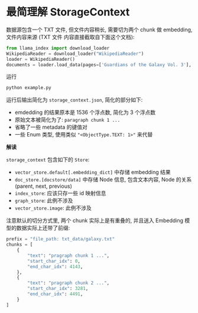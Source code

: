 # 最简理解 StorageContext

数据源包含一个 TXT 文件, 但文件内容稍长, 需要切为两个 chunk 做 embedding, 文件内容来源 (TXT 文件 内容直接截取自下面这个文档):

```python
from llama_index import download_loader
WikipediaReader = download_loader("WikipediaReader")
loader = WikipediaReader()
documents = loader.load_data(pages=['Guardians of the Galaxy Vol. 3'], auto_suggest=False)
```

运行

```bash
python example.py
```

运行后输出简化为 `storage_context.json`, 简化的部分如下:

- emdedding 的结果原本是 1536 个浮点数, 简化为 3 个浮点数
- 原始文本被简化为了: `paragraph chunk 1 ...`
- 省略了一些 metadata 的键值对
- 一些 Enum 类型, 使用类似 `"<ObjectType.TEXT: 1>"` 来代替


**解读**

`storage_context` 包含如下的 `Store`:

- `vector_store.default[.embedding_dict]` 中存储 embedding 结果
- `doc_store.[docstore/data]` 中存储 Node 信息, 包含文本内容, Node 的关系 (parent, next, previous)
- `index_store`: 应该只存一些 id 映射信息
- `graph_store`: 此例不涉及
- `vector_store.image`: 此例不涉及

注意默认的切分方式里, 两个 chunk 实际上是有重叠的, 并且送入 Embedding 模型的数据实际上还带了前缀:

```python
prefix = "file_path: txt_data/galaxy.txt"
chunks = [
    {
        "text": "pragraph chunk 1 ...",
        "start_char_idx": 0,
        "end_char_idx": 4143,
    },
    {
        "text": "pragraph chunk 2 ...",
        "start_char_idx": 3281,
        "end_char_idx": 4491,
    }
]
```
